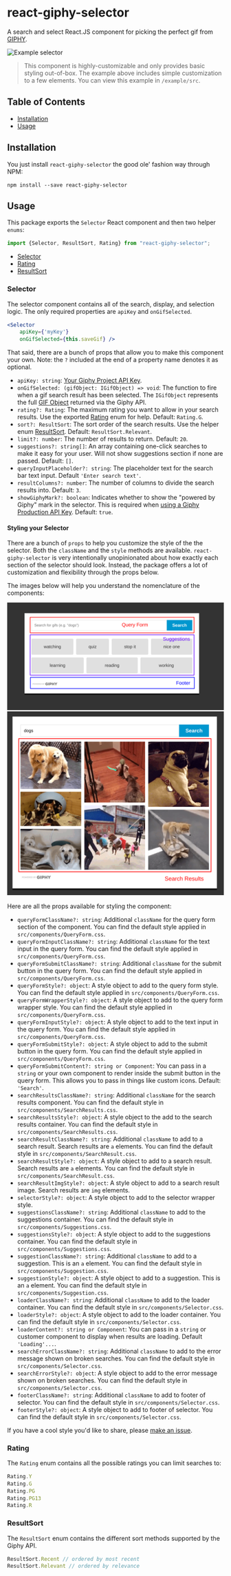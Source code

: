 # react-giphy-selector
A search and select React.JS component for picking the perfect gif from [GIPHY](https://giphy.com/).

![Example selector](./docs/example_1.gif)

> This component is highly-customizable and only provides basic styling out-of-box. The example above includes simple customization to a few elements. You can view this example in `/example/src`.

## Table of Contents

- [Installation](#installation)
- [Usage](#usage)

## Installation

You just install `react-giphy-selector` the good ole' fashion way through NPM:

```
npm install --save react-giphy-selector
```

## Usage

This package exports the `Selector` React component and then two helper `enums`:

```js
import {Selector, ResultSort, Rating} from "react-giphy-selector";

```

- [Selector](#selector)
- [Rating](#rating)
- [ResultSort](#resultSort)

### Selector

The selector component contains all of the search, display, and selection logic. The only required properties are `apiKey` and `onGifSelected`.

```jsx
<Selector
	apiKey={'myKey'}
	onGifSelected={this.saveGif} />
```

That said, there are a bunch of props that allow you to make this component your own. Note: the `?` included at the end of a property name denotes it as optional.

- `apiKey: string`: [Your Giphy Project API Key](https://developers.giphy.com/).
- `onGifSelected: (gifObject: IGifObject) => void`: The function to fire when a gif search result has been selected. The `IGifObject` represents the full [GIF Object](https://developers.giphy.com/docs/#gif-object) returned via the Giphy API.
- `rating?: Rating`: The maximum rating you want to allow in your search results. Use the exported [Rating](#rating) enum for help. Default: `Rating.G`.
- `sort?: ResultSort`: The sort order of the search results. Use the helper enum [ResultSort](#resultsort). Default: `ResultSort.Relevant`.
- `limit?: number`: The number of results to return. Default: `20`.
- `suggestions?: string[]`: An array containing one-click searches to make it easy for your user. Will not show suggestions section if none are passed. Default: `[]`.
- `queryInputPlaceholder?: string`: The placeholder text for the search bar text input. Default `'Enter search text'`.
- `resultColumns?: number`: The number of columns to divide the search results into. Default: `3`.
- `showGiphyMark?: boolean`: Indicates whether to show the "powered by Giphy" mark in the selector. This is required when [using a Giphy Production API Key](https://developers.giphy.com/docs/#production-key). Default: `true`.

#### Styling your Selector

There are a bunch of `props` to help you customize the style of the the selector. Both the `className` and the `style` methods are available. `react-giphy-selector` is very intentionally unopinionated about how exactly each section of the selector should look. Instead, the package offers a lot of customization and flexibility through the props below.

The images below will help you understand the nomenclature of the components:

![Diagram of component nomenclature for query form, suggestions, and footer](./docs/components_1.png)
![Diagram of component nomenclature for search results](./docs/components_2.png)

Here are all the props available for styling the component:

- `queryFormClassName?: string`: Additional `className` for the query form section of the component. You can find the default style applied in `src/components/QueryForm.css`.
- `queryFormInputClassName?: string`: Additional `className` for the text input in the query form. You can find the default style applied in `src/components/QueryForm.css`.
- `queryFormSubmitClassName?: string`: Additional `className` for the submit button in the query form. You can find the default style applied in `src/components/QueryForm.css`.
- `queryFormStyle?: object`: A style object to add to the query form style. You can find the default style applied in `src/components/QueryForm.css`.
- `queryFormWrapperStyle?: object`: A style object to add to the query form wrapper style. You can find the default style applied in `src/components/QueryForm.css`.
- `queryFormInputStyle?: object`: A style object to add to the text input in the query form. You can find the default style applied in `src/components/QueryForm.css`.
- `queryFormSubmitStyle?: object`: A style object to add to the submit button in the query form. You can find the default style applied in `src/components/QueryForm.css`.
- `queryFormSubmitContent?: string or Component`: You can pass in a `string` or your own component to render inside the submit button in the query form. This allows you to pass in things like custom icons. Default: `'Search'`.
- `searchResultsClassName?: string`: Additional `className` for the search results component. You can find the default style in `src/components/SearchResults.css`.
- `searchResultsStyle?: object`: A style object to the add to the search results container. You can find the default style in `src/components/SearchResults.css`.
- `searchResultClassName?: string`: Additional `className` to add to a search result. Search results are `a` elements. You can find the default style in `src/components/SearchResult.css`.
- `searchResultStyle?: object`: A style object to add to a search result. Search results are `a` elements. You can find the default style in `src/components/SearchResult.css`.
- `searchResultImgStyle?: object`: A style object to add to a search result image. Search results are `img` elements.
- `selectorStyle?: object`: A style object to add to the selector wrapper style.
- `suggestionsClassName?: string`: Additional `className` to add to the suggestions container. You can find the default style in `src/components/Suggestions.css`.
- `suggestionsStyle?: object`: A style object to add to the suggestions container. You can find the default style in `src/components/Suggestions.css`.
- `suggestionClassName?: string`: Additional `className` to add to a suggestion. This is an `a` element. You can find the default style in `src/components/Suggestion.css`.
- `suggestionStyle?: object`: A style object to add to a suggestion. This is an `a` element. You can find the default style in `src/components/Suggestion.css`.
- `loaderClassName?: string`: Additional `className` to add to the loader container. You can find the default style in `src/components/Selector.css`.
- `loaderStyle?: object`: A style object to add to the loader container. You can find the default style in `src/components/Selector.css`.
- `loaderContent?: string or Component`: You can pass in a `string` or customer component to display when results are loading. Default `'Loading'...`.
- `searchErrorClassName?: string`: Additional `className` to add to the error message shown on broken searches. You can find the default style in `src/components/Selector.css`.
- `searchErrorStyle?: object`: A style object to add to the error message shown on broken searches. You can find the default style in `src/components/Selector.css`.
- `footerClassName?: string`: Additional `className` to add to footer of selector.  You can find the default style in `src/components/Selector.css`.
- `footerStyle?: object`: A style object to add to footer of selector.  You can find the default style in `src/components/Selector.css`.

If you have a cool style you'd like to share, please [make an issue](https://github.com/tshaddix/react-giphy-selector/issues).

### Rating

The `Rating` enum contains all the possible ratings you can limit searches to:

```js
Rating.Y
Rating.G
Rating.PG
Rating.PG13
Rating.R
```

### ResultSort

The `ResultSort` enum contains the different sort methods supported by the Giphy API.

```js
ResultSort.Recent // ordered by most recent
ResultSort.Relevant // ordered by relevance
```
